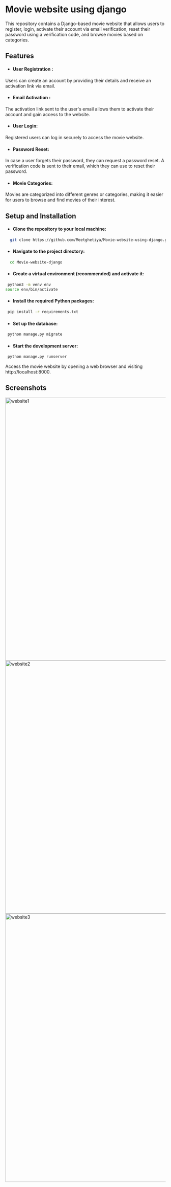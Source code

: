 
# Movie website using django

This repository contains a Django-based movie website that allows users to register, login, activate their account via email verification, reset their password using a verification code, and browse movies based on categories.


## Features

 - #### User Registration :
Users can create an account by providing their details and receive an activation link via email.

 - #### Email Activation :
The activation link sent to the user's email allows them to activate their account and gain access to the website.

 - #### User Login:
Registered users can log in securely to access the movie website.

 - #### Password Reset: 
In case a user forgets their password, they can request a password reset. A verification code is sent to their email, which they can use to reset their password.


 - #### Movie Categories:
Movies are categorized into different genres or categories, making it easier for users to browse and find movies of their interest.
## Setup and Installation

- #### Clone the repository to your local machine:

```bash
  git clone https://github.com/Meetghetiya/Movie-website-using-django.git
```

- #### Navigate to the project directory:

```bash
  cd Movie-website-django
```

- #### Create a virtual environment (recommended) and activate it:

```bash
 python3 -m venv env
source env/bin/activate
```
- #### Install the required Python packages:

```bash
 pip install -r requirements.txt
```

- #### Set up the database:

```bash
 python manage.py migrate
```

- #### Start the development server:

```bash
 python manage.py runserver
```
Access the movie website by opening a web browser and visiting http://localhost:8000.



## Screenshots

<img width="822" alt="website1" src="https://github.com/Meetghetiya/Movie-website-using-django/assets/89141817/93e9e755-5da0-4ec0-8891-924107e52b7a">

<img width="792" alt="website2" src="https://github.com/Meetghetiya/Movie-website-using-django/assets/89141817/808a7098-81f9-4572-b3dd-a179b6587b01">

<img width="839" alt="website3" src="https://github.com/Meetghetiya/Movie-website-using-django/assets/89141817/72543cd7-e601-4431-94c6-323045d1d166">

